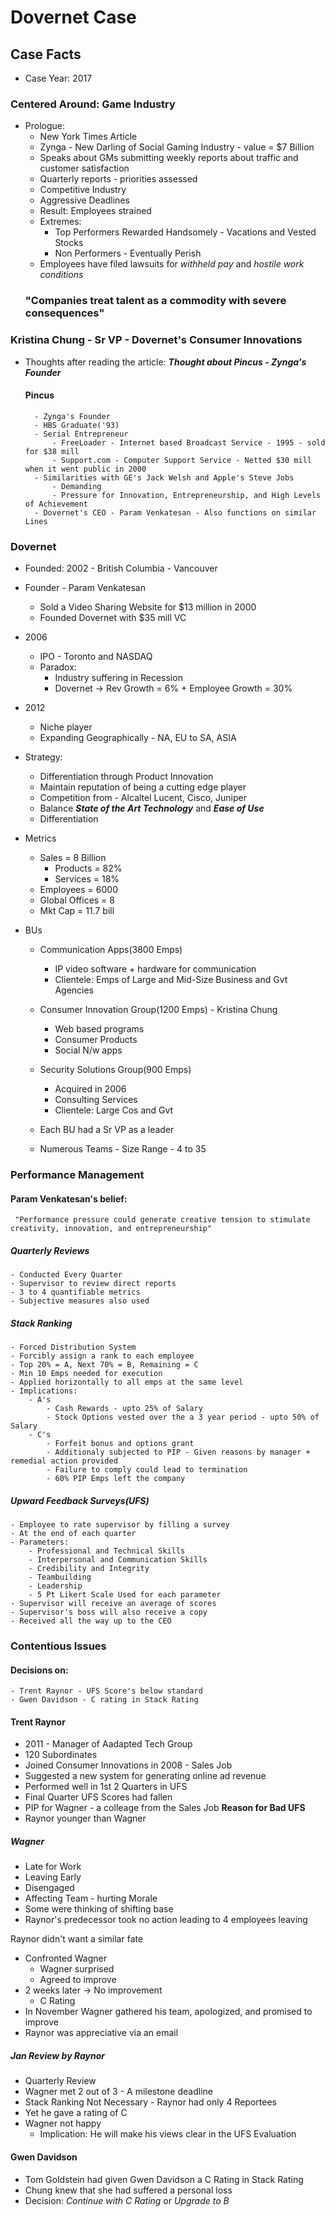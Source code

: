 # Dovernet Case

## Case Facts

- Case Year: 2017
### Centered Around: Game Industry
- Prologue:
	- New York Times Article
	- Zynga - New Darling of Social Gaming Industry - value = $7 Billion
	- Speaks about GMs submitting weekly reports about traffic and customer satisfaction
	- Quarterly reports - priorities assessed
	- Competitive Industry
	- Aggressive Deadlines
	- Result: Employees strained
	- Extremes:
		- Top Performers Rewarded Handsomely - Vacations and Vested Stocks
		- Non Performers - Eventually Perish
	- Employees have filed lawsuits for *withheld pay* and *hostile work conditions*
	### "Companies treat talent as a commodity with severe consequences"

### Kristina Chung - Sr VP - Dovernet's Consumer Innovations
- Thoughts after reading the article: __*Thought about Pincus - Zynga's Founder*__
	#### Pincus
		- Zynga's Founder
		- HBS Graduate('93)
		- Serial Entrepreneur
			- FreeLoader - Internet based Broadcast Service - 1995 - sold for $38 mill
			- Support.com - Computer Support Service - Netted $30 mill when it went public in 2000
		- Similarities with GE's Jack Welsh and Apple's Steve Jobs
			- Demanding
			- Pressure for Innovation, Entrepreneurship, and High Levels of Achievement 
		- Dovernet's CEO - Param Venkatesan - Also functions on similar Lines

### Dovernet
- Founded: 2002 - British Columbia - Vancouver
- Founder - Param Venkatesan
	- Sold a Video Sharing Website for $13 million in 2000
	- Founded Dovernet with $35 mill VC
- 2006
	- IPO - Toronto and NASDAQ
	- Paradox:
		- Industry suffering in Recession
		- Dovernet -> Rev Growth = 6% + Employee Growth = 30%
- 2012
	- Niche player
	- Expanding Geographically - NA, EU to SA, ASIA
- Strategy:
	- Differentiation through Product Innovation
	- Maintain reputation of being a cutting edge player
	- Competition from - Alcaltel Lucent, Cisco, Juniper
	- Balance __*State of the Art Technology*__ and __*Ease of Use*__
	- Differentiation
- Metrics
	- Sales = 8 Billion
		- Products = 82%
		- Services = 18%
	- Employees = 6000
	- Global Offices = 8
	- Mkt Cap = 11.7 bill

- BUs
	- Communication Apps(3800 Emps) 
		- IP video software + hardware for communication
		- Clientele: Emps of Large and Mid-Size Business and Gvt Agencies
	- Consumer Innovation Group(1200 Emps) - Kristina Chung
		- Web based programs
		- Consumer Products
		- Social N/w apps
	- Security Solutions Group(900 Emps)
		- Acquired in 2006
		- Consulting Services
		- Clientele: Large Cos and Gvt

	- Each BU had a Sr VP as a leader
	- Numerous Teams - Size Range - 4 to 35

### Performance Management
#### Param Venkatesan's belief: 

	 "Performance pressure could generate creative tension to stimulate creativity, innovation, and entrepreneurship"

##### Quarterly Reviews 
	- Conducted Every Quarter
	- Supervisor to review direct reports
	- 3 to 4 quantifiable metrics
	- Subjective measures also used
##### Stack Ranking
	- Forced Distribution System
	- Forcibly assign a rank to each employee
	- Top 20% = A, Next 70% = B, Remaining = C
	- Min 10 Emps needed for execution
	- Applied horizontally to all emps at the same level
	- Implications:
		- A's
			- Cash Rewards - upto 25% of Salary
			- Stock Options vested over the a 3 year period - upto 50% of Salary
		- C's
			- Forfeit bonus and options grant
			- Additionaly subjected to PIP - Given reasons by manager + remedial action provided
			- Failure to comply could lead to termination
			- 60% PIP Emps left the company
##### Upward Feedback Surveys(UFS)
	- Employee to rate supervisor by filling a survey
	- At the end of each quarter
	- Parameters:
		- Professional and Technical Skills
		- Interpersonal and Communication Skills
		- Credibility and Integrity
		- Teambuilding
		- Leadership
		- 5 Pt Likert Scale Used for each parameter
	- Supervisor will receive an average of scores
	- Supervisor's boss will also receive a copy
	- Received all the way up to the CEO

### Contentious Issues
#### Decisions on:
	- Trent Raynor - UFS Score's below standard
	- Gwen Davidson - C rating in Stack Rating

#### Trent Raynor
- 2011 - Manager of Aadapted Tech Group
- 120 Subordinates
- Joined Consumer Innovations in 2008 - Sales Job
- Suggested a new system for generating online ad revenue
- Performed well in 1st 2 Quarters in UFS
- Final Quarter UFS Scores had fallen
- PIP for Wagner - a colleage from the Sales Job __Reason for Bad UFS__
- Raynor younger than Wagner

##### Wagner
- Late for Work
- Leaving Early
- Disengaged
- Affecting Team - hurting Morale
- Some were thinking of shifting base
- Raynor's predecessor took no action leading to 4 employees leaving

Raynor didn't want a similar fate
- Confronted Wagner
	 - Wagner surprised
	 - Agreed to improve
- 2 weeks later -> No improvement
	- C Rating
- In November Wagner gathered his team, apologized, and promised to improve
- Raynor was appreciative via an email


##### Jan Review by Raynor
- Quarterly Review
- Wagner met 2 out of 3 - A milestone deadline
- Stack Ranking Not Necessary - Raynor had only 4 Reportees
- Yet he gave a rating of C
- Wagner not happy
	- Implication: He will make his views clear in the UFS Evaluation

#### Gwen Davidson
- Tom Goldstein had given Gwen Davidson a C Rating in Stack Rating
- Chung knew that she had suffered a personal loss
- Decision: *Continue with C Rating* or *Upgrade to B*

